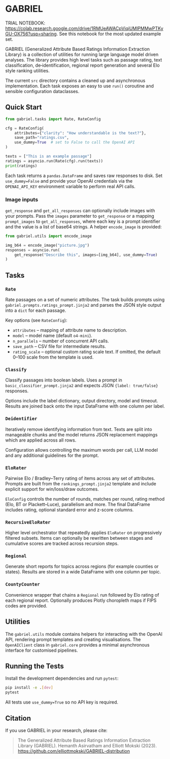 # GABRIEL

TRIAL NOTEBOOK: https://colab.research.google.com/drive/1RMUeAWACpViqiUMlPMMwPTKyGU-OX756?usp=sharing. See this notebook for the most updated example set.

GABRIEL (Generalized Attribute Based Ratings Information Extraction Library) is a collection of utilities for running large language model driven analyses.  The library provides high level tasks such as passage rating, text classification, de‑identification, regional report generation and several Elo style ranking utilities.

The current `src` directory contains a cleaned up and asynchronous implementation.  Each task exposes an easy to use `run()` coroutine and sensible configuration dataclasses. 

## Quick Start

```python
from gabriel.tasks import Rate, RateConfig

cfg = RateConfig(
    attributes={"clarity": "How understandable is the text?"},
    save_path="ratings.csv",
    use_dummy=True  # set to False to call the OpenAI API
)

texts = ["This is an example passage"]
ratings = asyncio.run(Rate(cfg).run(texts))
print(ratings)
```

Each task returns a `pandas.DataFrame` and saves raw responses to disk.  Set `use_dummy=False` and provide your OpenAI credentials via the `OPENAI_API_KEY` environment variable to perform real API calls.

### Image inputs

`get_response` and `get_all_responses` can optionally include images with your prompts. Pass the `images` parameter to `get_response` or a mapping `prompt_images` to `get_all_responses`, where each key is a prompt identifier and the value is a list of base64 strings. A helper `encode_image` is provided:

```python
from gabriel.utils import encode_image

img_b64 = encode_image("picture.jpg")
responses = asyncio.run(
    get_response("Describe this", images=[img_b64], use_dummy=True)
)
```


## Tasks

### `Rate`
Rate passages on a set of numeric attributes.  The task builds prompts using `gabriel.prompts.ratings_prompt.jinja2` and parses the JSON style output into a `dict` for each passage.

Key options (see `RateConfig`):
- `attributes` – mapping of attribute name to description.
- `model` – model name (default `o4-mini`).
- `n_parallels` – number of concurrent API calls.
- `save_path` – CSV file for intermediate results.
- `rating_scale` – optional custom rating scale text. If omitted, the default 0–100 scale from the template is used.

### `Classify`
Classify passages into boolean labels.  Uses a prompt in `basic_classifier_prompt.jinja2` and expects JSON `{label: true/false}` responses.

Options include the label dictionary, output directory, model and timeout.  Results are joined back onto the input DataFrame with one column per label.

### `Deidentifier`
Iteratively remove identifying information from text.  Texts are split into manageable chunks and the model returns JSON replacement mappings which are applied across all rows.

Configuration allows controlling the maximum words per call, LLM model and any additional guidelines for the prompt.

### `EloRater`
Pairwise Elo / Bradley–Terry rating of items across any set of attributes.  Prompts are built from the `rankings_prompt.jinja2` template and include explicit support for win/loss/draw outcomes.

`EloConfig` controls the number of rounds, matches per round, rating method (Elo, BT or Plackett–Luce), parallelism and more.  The final DataFrame includes rating, optional standard error and z-score columns.

### `RecursiveEloRater`
Higher level orchestrator that repeatedly applies `EloRater` on progressively filtered subsets.  Items can optionally be rewritten between stages and cumulative scores are tracked across recursion steps.

### `Regional`
Generate short reports for topics across regions (for example counties or states).  Results are stored in a wide DataFrame with one column per topic.

### `CountyCounter`
Convenience wrapper that chains a `Regional` run followed by Elo rating of each regional report.  Optionally produces Plotly choropleth maps if FIPS codes are provided.

## Utilities

The `gabriel.utils` module contains helpers for interacting with the OpenAI API, rendering prompt templates and creating visualisations.  The `OpenAIClient` class in `gabriel.core` provides a minimal asynchronous interface for customised pipelines.

## Running the Tests

Install the development dependencies and run `pytest`:

```bash
pip install -e .[dev]
pytest
```

All tests use `use_dummy=True` so no API key is required.

## Citation

If you use GABRIEL in your research, please cite:

> The Generalized Attribute Based Ratings Information Extraction Library (GABRIEL). Hemanth Asirvatham and Elliott Mokski (2023). <https://github.com/elliottmokski/GABRIEL-distribution>
